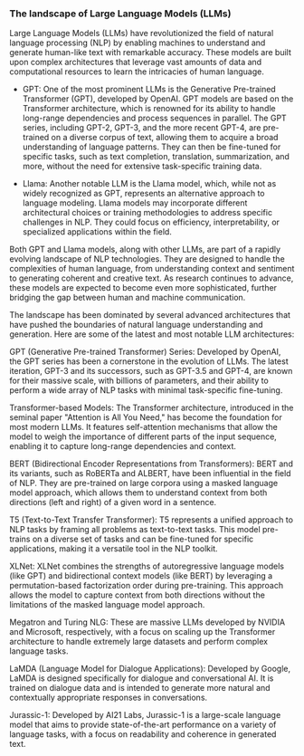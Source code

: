 ### The landscape of Large Language Models (LLMs) 

Large Language Models (LLMs) have revolutionized the field of natural language processing (NLP) by enabling machines to understand and generate human-like text with remarkable accuracy. 
These models are built upon complex architectures that leverage vast amounts of data and computational resources to learn the intricacies of human language.

- GPT: One of the most prominent LLMs is the Generative Pre-trained Transformer (GPT), developed by OpenAI. GPT models are based on the Transformer architecture, which is renowned for its ability 
to handle long-range dependencies and process sequences in parallel. The GPT series, including GPT-2, GPT-3, and the more recent GPT-4, are pre-trained on a diverse corpus of text, 
allowing them to acquire a broad understanding of language patterns. They can then be fine-tuned for specific tasks, such as text completion, translation, summarization, and more, without the need for extensive task-specific training data.

- Llama: Another notable LLM is the Llama model, which, while not as widely recognized as GPT, represents an alternative approach to language modeling. Llama models may incorporate different 
architectural choices or training methodologies to address specific challenges in NLP. They could focus on efficiency, interpretability, or specialized applications within the field.

Both GPT and Llama models, along with other LLMs, are part of a rapidly evolving landscape of NLP technologies. They are designed to handle the complexities of human language,
from understanding context and sentiment to generating coherent and creative text. As research continues to advance, these models are expected to become even more sophisticated, 
further bridging the gap between human and machine communication.


The landscape has been dominated by several advanced architectures that have pushed the boundaries of natural language understanding and generation. Here are some of the latest and most notable LLM architectures:

GPT (Generative Pre-trained Transformer) Series: Developed by OpenAI, the GPT series has been a cornerstone in the evolution of LLMs. The latest iteration, GPT-3 and its successors, such as GPT-3.5 and GPT-4, 
are known for their massive scale, with billions of parameters, and their ability to perform a wide array of NLP tasks with minimal task-specific fine-tuning.

Transformer-based Models: The Transformer architecture, introduced in the seminal paper "Attention is All You Need," has become the foundation for most modern LLMs. It features self-attention mechanisms
that allow the model to weigh the importance of different parts of the input sequence, enabling it to capture long-range dependencies and context.

BERT (Bidirectional Encoder Representations from Transformers): BERT and its variants, such as RoBERTa and ALBERT, have been influential in the field of NLP. They are pre-trained on large corpora using
a masked language model approach, which allows them to understand context from both directions (left and right) of a given word in a sentence.

T5 (Text-to-Text Transfer Transformer): T5 represents a unified approach to NLP tasks by framing all problems as text-to-text tasks. This model pre-trains on a diverse set of tasks and can be fine-tuned
for specific applications, making it a versatile tool in the NLP toolkit.

XLNet: XLNet combines the strengths of autoregressive language models (like GPT) and bidirectional context models (like BERT) by leveraging a permutation-based factorization order during pre-training. 
This approach allows the model to capture context from both directions without the limitations of the masked language model approach.

Megatron and Turing NLG: These are massive LLMs developed by NVIDIA and Microsoft, respectively, with a focus on scaling up the Transformer architecture to handle extremely large datasets and perform complex language tasks.

LaMDA (Language Model for Dialogue Applications): Developed by Google, LaMDA is designed specifically for dialogue and conversational AI. It is trained on dialogue data and is intended to generate more natural and contextually 
appropriate responses in conversations.

Jurassic-1: Developed by AI21 Labs, Jurassic-1 is a large-scale language model that aims to provide state-of-the-art performance on a variety of language tasks, with a focus on readability and coherence in generated text.
